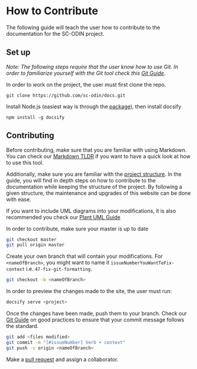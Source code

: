 # How to Contribute

The following guide will teach the user how to contribute to the documentation for the SC-ODIN project.

## Set up

_Note: The following steps require that the user know how to use Git. In order to familiarize yourself with the Git tool check this [Git Guide](/git-guide/basic-guide)._

In order to work on the project, the user must first clone the repo.

`git clone https://github.com/sc-odin/docs.git`

Install Node.js (easiest way is through the [package](https://nodejs.org/en/)), then install docsify

`npm install -g docsify`

## Contributing

Before contributing, make sure that you are familiar with using Markdown. You can check our [Markdown TLDR](/contribution-guide/markdown-tldr) if you want to have a quick look at how to use this tool.

Additionally, make sure you are familiar with the [project structure](/contribution-guide/project-structure). In the guide, you will find in depth steps on how to contribute to the documentation while keeping the structure of the project. By following a given structure, the maintenance and upgrades of this website can be done with ease.

If you want to include UML diagrams into your modifications, it is also recommended you check our [Plant UML Guide](/contribution-guide/plant-uml)

In order to contribute, make sure your master is up to date

```bash
git checkout master
git pull origin master
```

Create your own branch that will contain your modifications. For `<nameOfBranch>`, you might want to name it `issueNumberYouWantToFix-context` i.e. `47-fix-git-formatting`.

```bash
git checkout -b <nameOfBranch>
```

In order to preview the changes made to the site, the user must run:

```bash
docsify serve <project>
```

Once the changes have been made, push them to your branch. Check our [Git Guide](/git-guide/good-practices) on good practices to ensure that your commit message follows the standard.

```bash
git add <files modified>
git commit -m "[#issueNumber] Verb + context"
git push -u origin <nameOfBranch>
```

Make a [pull request](https://github.com/spaceconcordia/sc-odin-docs/pulls) and assign a collaborator.